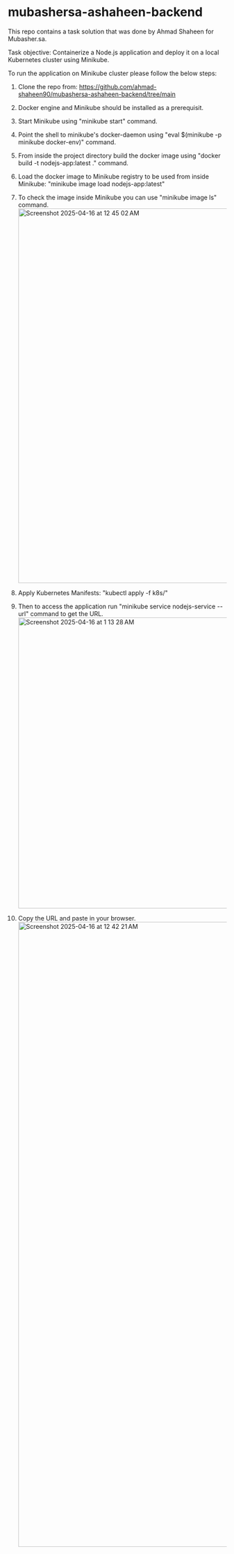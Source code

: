 # mubashersa-ashaheen-backend

This repo contains a task solution that was done by Ahmad Shaheen for Mubasher.sa.

Task objective: Containerize a Node.js application and deploy it on a local Kubernetes cluster using Minikube.

To run the application on Minikube cluster please follow the below steps:

1. Clone the repo from: https://github.com/ahmad-shaheen90/mubashersa-ashaheen-backend/tree/main
2. Docker engine and Minikube should be installed as a prerequisit.
3. Start Minikube using "minikube start" command.
4. Point the shell to minikube's docker-daemon using "eval $(minikube -p minikube docker-env)" command.
5. From inside the project directory build the docker image using "docker build -t nodejs-app:latest ." command.
6. Load the docker image to Minikube registry to be used from inside Minikube: "minikube image load nodejs-app:latest"
7. To check the image inside Minikube you can use "minikube image ls" command.
   <img width="860" alt="Screenshot 2025-04-16 at 12 45 02 AM" src="https://github.com/user-attachments/assets/814614a9-8432-4446-983d-42d77a3990ab" />
   
9. Apply Kubernetes Manifests: "kubectl apply -f k8s/"
10. Then to access the application run "minikube service nodejs-service --url" command to get the URL.
    <img width="668" alt="Screenshot 2025-04-16 at 1 13 28 AM" src="https://github.com/user-attachments/assets/bc29859b-6a97-4fce-8233-51dfd2dac9d7" />

12. Copy the URL and paste in your browser.
    <img width="1435" alt="Screenshot 2025-04-16 at 12 42 21 AM" src="https://github.com/user-attachments/assets/2968246b-4b0c-421e-9084-3570ef785dfd" />
    
